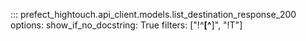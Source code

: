 ::: prefect_hightouch.api_client.models.list_destination_response_200
    options:
      show_if_no_docstring: True
      filters: ["!^__[^__]", "!T"]